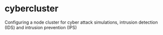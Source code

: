 # cybercluster
Configuring a node cluster for cyber attack simulations, intrusion detection (IDS) and intrusion prevention (IPS)
